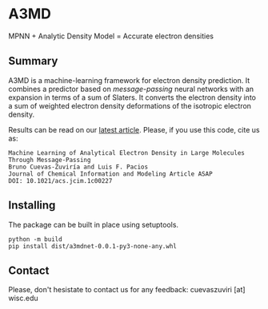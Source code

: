 # A3MD

MPNN + Analytic Density Model = Accurate electron densities

## Summary

A3MD is a machine-learning framework for electron density prediction. It combines a predictor based on 
*message-passing* neural networks with an expansion in terms of a sum of Slaters. It converts the electron density
into a sum of weighted electron density deformations of the isotropic electron density.


Results can be read on our [latest article](https://doi.org/10.1021/acs.jcim.1c00227). 
Please, if you use this code, cite us as:

    Machine Learning of Analytical Electron Density in Large Molecules Through Message-Passing
    Bruno Cuevas-Zuviría and Luis F. Pacios
    Journal of Chemical Information and Modeling Article ASAP
    DOI: 10.1021/acs.jcim.1c00227
 

## Installing

The package can be built in place using setuptools.

    python -m build
    pip install dist/a3mdnet-0.0.1-py3-none-any.whl

## Contact

Please, don't hesistate to contact us for any feedback: cuevaszuviri [at] wisc.edu

